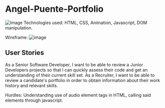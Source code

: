 # Angel-Puente-Portfolio

![image](https://user-images.githubusercontent.com/100241450/200902055-93f4ff41-48b3-4d65-9fb4-058dcf354016.png)
Technologies used:
HTML, CSS, Animation,  Javascript, DOM manipulation. 

 Wireframe:
![image](https://user-images.githubusercontent.com/100241450/200947691-7264af25-e6ff-4c39-84ea-440273351f4b.png)


## User Stories
As a Senior Software Developer, I want to be able to review a Junior Developers projects so that I can quickly assess their
 code and get an understanding of their current skill set.
As a Recruiter, I want to be able to review a candidate's portfolio in order to obtain information about their work history
and relevant skills.

Hurdles:
 Understanding use of audio element tags in HTML, calling said elements through javascript.
